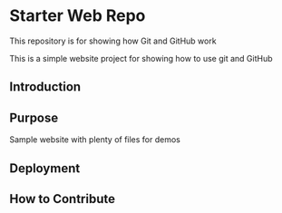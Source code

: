 # Starter Web Repo

This repository is for showing how Git and GitHub work

This is a simple website project for showing how to use git and GitHub

## Introduction

## Purpose

Sample website with plenty of files for demos

## Deployment

## How to Contribute